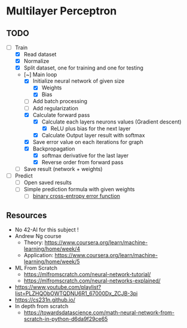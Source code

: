 # Multilayer Perceptron

## TODO

-   [ ] Train
    -   [x] Read dataset
    -   [x] Normalize
    -   [x] Split dataset, one for training and one for testing
    -   [~] Main loop
        -   [x] Initialize neural network of given size
            -   [x] Weights
            -   [x] Bias
        -   [ ] Add batch processing
        -   [ ] Add regularization
        -   [x] Calculate forward pass
            -   [x] Calculate each layers neurons values (Gradient descent)
                -   [x] ReLU plus bias for the next layer
            -   [x] Calculate Output layer result with softmax
        -   [x] Save error value on each iterations for graph
        -   [x] Backpropagation
            -   [x] softmax derivative for the last layer
            -   [x] Reverse order from forward pass
    -   [ ] Save result (network + weights)
-   [ ] Predict
    -   [ ] Open saved results
    -   [ ] Simple prediction formula with given weights
        -   [ ] [binary cross-entropy error function](https://en.wikipedia.org/wiki/Cross_entropy#Cross-entropy_error_function_and_logistic_regression)

## Resources

-   No 42-AI for this subject !
-   Andrew Ng course
    -   Theory: https://www.coursera.org/learn/machine-learning/home/week/4
    -   Application: https://www.coursera.org/learn/machine-learning/home/week/5
-   ML From Scratch
    -   https://mlfromscratch.com/neural-network-tutorial/
    -   https://mlfromscratch.com/neural-networks-explained/
-   https://www.youtube.com/playlist?list=PLZHQObOWTQDNU6R1_67000Dx_ZCJB-3pi
-   https://cs231n.github.io/
-   In depth from scratch
    -   https://towardsdatascience.com/math-neural-network-from-scratch-in-python-d6da9f29ce65
